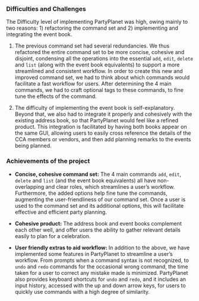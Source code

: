 ### Difficulties and Challenges

The Difficulty level of implementing PartyPlanet was high, owing mainly to two reasons: 1) refactoring the command set and 2) implementing and integrating the event book.

1. The previous command set had several redundancies. We thus refactored the entire command set to be more concise, cohesive and disjoint, condensing all the operations into the essential `add`, `edit`, `delete` and `list` (along with the event book equivalents) to support a more streamlined and consistent workflow. In order to create this new and improved command set, we had to think about which commands would facilitate a fast workflow for users. After determining the 4 main commands, we had to craft optional tags to these commands, to fine tune the effects of the command.

2. The difficulty of implementing the event book is self-explanatory. Beyond that, we also had to integrate it properly and cohesively with the existing address book, so that PartyPlanet would feel like a refined product. This integration is facilitated by having both books appear on the same GUI, allowing users to easily cross reference the details of the CCA members or vendors, and then add planning remarks to the events being planned.

### Achievements of the project

* **Concise, cohesive command set:** The 4 main commands `add`, `edit`, `delete` and `list` (and the event book equivalents) all have non-overlapping and clear roles, which streamlines a user’s workflow. Furthermore, the added options help fine tune the commands, augmenting the user-friendliness of our command set. Once a user is used to the command set and its additional options, this will facilitate effective and efficient party planning.

* **Cohesive product:** The address book and event books complement each other well, and offer users the ability to gather relevant details easily to plan for a celebration.

*  **User friendly extras to aid workflow:** In addition to the above, we have implemented some features in PartyPlanet to streamline a user’s workflow. From prompts when a command syntax is not recognized, to `undo` and `redo` commands for the occasional wrong command, the time taken for a user to correct any mistake made is minimized. PartyPlanet also provides keyboard shortcuts for `undo` and `redo`, and it includes an input history, accessed with the up and down arrow keys, for users to quickly use commands with a high degree of similarity. 
